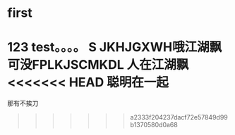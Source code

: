# first
123
test。。。。
S JKHJGXWH哦江湖飘可没FPLKJSCMKDL
人在江湖飘
<<<<<<< HEAD
聪明在一起
=======
  那有不挨刀
>>>>>>> a2333f204237dacf72e57849d99b1370580d0a68

